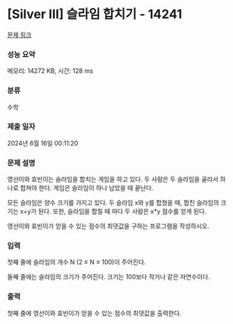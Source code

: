 # [Silver III] 슬라임 합치기 - 14241 

[문제 링크](https://www.acmicpc.net/problem/14241) 

### 성능 요약

메모리: 14272 KB, 시간: 128 ms

### 분류

수학

### 제출 일자

2024년 6월 16일 00:11:20

### 문제 설명

<p>영선이와 효빈이는 슬라임을 합치는 게임을 하고 있다. 두 사람은 두 슬라임을 골라서 하나로 합쳐야 한다. 게임은 슬라임이 하나 남았을 때 끝난다.</p>

<p>모든 슬라임은 양수 크기를 가지고 있다. 두 슬라임 x와 y를 합쳤을 때, 합친 슬라임의 크기는 x+y가 된다. 또한, 슬라임을 합칠 때 마다 두 사람은 x*y 점수를 얻게 된다.</p>

<p>영선이와 효빈이가 얻을 수 있는 점수의 최댓값을 구하는 프로그램을 작성하시오.</p>

### 입력 

 <p>첫째 줄에 슬라임의 개수 N (2 ≤ N ≤ 100)이 주어진다.</p>

<p>둘째 줄에는 슬라임의 크기가 주어진다. 크기는 100보다 작거나 같은 자연수이다.</p>

### 출력 

 <p>첫째 줄에 영선이와 효빈이가 얻을 수 있는 점수의 최댓값을 출력한다.</p>

